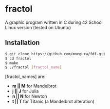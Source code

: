 # fractol
A graphic program written in C during 42 School <br />
Linux version (tested on Ubuntu)
<br />
## Installation

```sh
$ git clone https://github.com/mnegura/fdf.git
$ cd fractol
$ make
$ ./fractol [fractol_name]
```
[fractol_names] are:
- **m || M** for Mandelbrot
- **j || J** for Julia
- **n || N** for Newton
- **t || T** for Titanic (a Mandelbrot alteration)
    